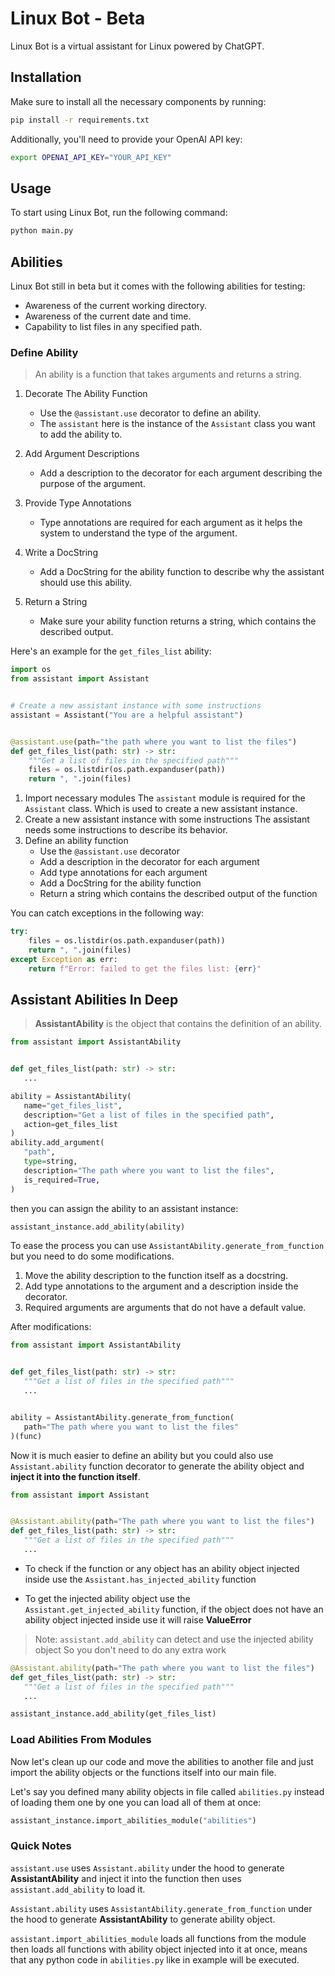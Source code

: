 # Linux Bot - Beta

Linux Bot is a virtual assistant for Linux powered by ChatGPT.

## Installation

Make sure to install all the necessary components by running:

```bash
pip install -r requirements.txt
```

Additionally, you'll need to provide your OpenAI API key:

```bash
export OPENAI_API_KEY="YOUR_API_KEY"
```

## Usage

To start using Linux Bot, run the following command:

```bash
python main.py
```

## Abilities

Linux Bot still in beta but it comes with the following abilities for testing:

- Awareness of the current working directory.
- Awareness of the current date and time.
- Capability to list files in any specified path.

### Define Ability

> An ability is a function that takes arguments and returns a string.

1. Decorate The Ability Function

   - Use the `@assistant.use` decorator to define an ability.
   - The `assistant` here is the instance of the `Assistant` class you want to
     add the ability to.

2. Add Argument Descriptions

   - Add a description to the decorator for each argument describing
     the purpose of the argument.

3. Provide Type Annotations

   - Type annotations are required for each argument as it helps the system to
     understand the type of the argument.

4. Write a DocString

   - Add a DocString for the ability function to describe why the assistant
     should use this ability.

5. Return a String

   - Make sure your ability function returns a string, which contains
     the described output.

Here's an example for the `get_files_list` ability:

```python
import os
from assistant import Assistant


# Create a new assistant instance with some instructions
assistant = Assistant("You are a helpful assistant")


@assistant.use(path="the path where you want to list the files")
def get_files_list(path: str) -> str:
    """Get a list of files in the specified path"""
    files = os.listdir(os.path.expanduser(path))
    return ", ".join(files)
```

1. Import necessary modules
   The `assistant` module is required for the `Assistant` class.
   Which is used to create a new assistant instance.
2. Create a new assistant instance with some instructions
   The assistant needs some instructions to describe its behavior.
3. Define an ability function
   - Use the `@assistant.use` decorator
   - Add a description in the decorator for each argument
   - Add type annotations for each argument
   - Add a DocString for the ability function
   - Return a string which contains the described output of the function

You can catch exceptions in the following way:

```python
try:
    files = os.listdir(os.path.expanduser(path))
    return ", ".join(files)
except Exception as err:
    return f"Error: failed to get the files list: {err}"
```

## Assistant Abilities In Deep

> **AssistantAbility** is the object that contains the definition of an ability.

```python
from assistant import AssistantAbility


def get_files_list(path: str) -> str:
   ...

ability = AssistantAbility(
   name="get_files_list",
   description="Get a list of files in the specified path",
   action=get_files_list
)
ability.add_argument(
   "path",
   type=string,
   description="The path where you want to list the files",
   is_required=True,
)
```

then you can assign the ability to an assistant instance:

```python
assistant_instance.add_ability(ability)
```

To ease the process you can use `AssistantAbility.generate_from_function`
but you need to do some modifications.

1. Move the ability description to the function itself as a docstring.
2. Add type annotations to the argument and a description inside the decorator.
3. Required arguments are arguments that do not have a default value.

After modifications:

```python
from assistant import AssistantAbility


def get_files_list(path: str) -> str:
   """Get a list of files in the specified path"""
   ...


ability = AssistantAbility.generate_from_function(
   path="The path where you want to list the files"
)(func)
```

Now it is much easier to define an ability but you could also use
`Assistant.ability` function decorator to generate the ability object and
**inject it into the function itself**.

```python
from assistant import Assistant


@Assistant.ability(path="The path where you want to list the files")
def get_files_list(path: str) -> str:
   """Get a list of files in the specified path"""
   ...
```

- To check if the function or any object has an ability object injected inside
  use the `Assistant.has_injected_ability` function

- To get the injected ability object use the `Assistant.get_injected_ability`
  function, if the object does not have an ability object injected inside use
  it will raise **ValueError**

> Note: `assistant.add_ability` can detect and use the injected ability object
> So you don't need to do any extra work

```python
@Assistant.ability(path="The path where you want to list the files")
def get_files_list(path: str) -> str:
   """Get a list of files in the specified path"""
   ...

assistant_instance.add_ability(get_files_list)
```

### Load Abilities From Modules

Now let's clean up our code and move the abilities to another file and just
import the ability objects or the functions itself into our main file.

Let's say you defined many ability objects in file called `abilities.py`
instead of loading them one by one you can load all of them at once:

```python
assistant_instance.import_abilities_module("abilities")
```

### Quick Notes

`assistant.use` uses `Assistant.ability` under the hood to generate
**AssistantAbility** and inject it into the function then uses
`assistant.add_ability` to load it.

`Assistant.ability` uses `AssistantAbility.generate_from_function` under
the hood to generate **AssistantAbility** to generate ability object.

`assistant.import_abilities_module` loads all functions from the module then
loads all functions with ability object injected into it at once, means that
any python code in `abilities.py` like in example will be executed.
